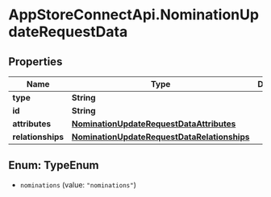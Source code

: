 # AppStoreConnectApi.NominationUpdateRequestData

## Properties

Name | Type | Description | Notes
------------ | ------------- | ------------- | -------------
**type** | **String** |  | 
**id** | **String** |  | 
**attributes** | [**NominationUpdateRequestDataAttributes**](NominationUpdateRequestDataAttributes.md) |  | [optional] 
**relationships** | [**NominationUpdateRequestDataRelationships**](NominationUpdateRequestDataRelationships.md) |  | [optional] 



## Enum: TypeEnum


* `nominations` (value: `"nominations"`)




